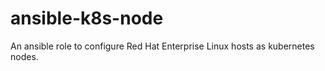 # ansible-k8s-node
An ansible role to configure Red Hat Enterprise Linux hosts as kubernetes nodes.
